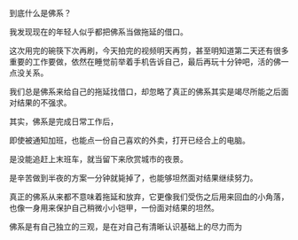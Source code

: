 到底什么是佛系？

我发现现在的年轻人似乎都把佛系当做拖延的借口。

这次用完的碗筷下次再刷，今天拍完的视频明天再剪，甚至明知道第二天还有很多重要的工作要做，依然在睡觉前举着手机告诉自己，最后再玩十分钟吧，活的佛一点没关系。

我们总是佛系来给自己的拖延找借口，却忽略了真正的佛系其实是竭尽所能之后面对结果的不强求。

其实，佛系是完成日常工作后，

即使被通知加班，也能点一份自己喜欢的外卖，打开已经合上的电脑。

是没能追赶上末班车，就当留下来欣赏城市的夜景。

是辛苦做到半夜的方案一分钟就毙掉了，也能够坦然面对结果继续努力。

真正的佛系从来都不意味着拖延和放弃，它更像我们受伤之后用来回血的小角落，也像一身用来保护自己稍微小小铠甲，一份面对结果的坦然。


佛系是有自己独立的三观，是在对自己有清晰认识基础上的尽力而为